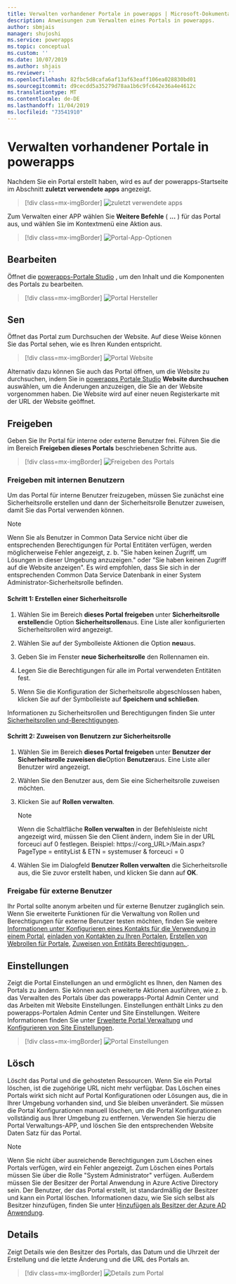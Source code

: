 ```yaml
---
title: Verwalten vorhandener Portale in powerapps | Microsoft-Dokumentation
description: Anweisungen zum Verwalten eines Portals in powerapps.
author: sbmjais
manager: shujoshi
ms.service: powerapps
ms.topic: conceptual
ms.custom: ''
ms.date: 10/07/2019
ms.author: shjais
ms.reviewer: ''
ms.openlocfilehash: 82fbc5d8cafa6af13af63eaff106ea028830bd01
ms.sourcegitcommit: d9cecdd5a35279d78aa1b6c9fc642e36a4e4612c
ms.translationtype: MT
ms.contentlocale: de-DE
ms.lasthandoff: 11/04/2019
ms.locfileid: "73541910"
---
```

# <a name="manage-existing-portals-in-powerapps"></a>Verwalten vorhandener Portale in powerapps

Nachdem Sie ein Portal erstellt haben, wird es auf der powerapps-Startseite im Abschnitt **zuletzt verwendete apps** angezeigt.

> [!div class=mx-imgBorder]
> ![zuletzt verwendete apps](media/recent-apps.png "Zuletzt verwendete apps")  

Zum Verwalten einer APP wählen Sie **Weitere Befehle** ( **...** ) für das Portal aus, und wählen Sie im Kontextmenü eine Aktion aus.

> [!div class=mx-imgBorder]
> ![Portal-App-Optionen](media/portal-app-options.png "Portal-App-Optionen")  

## <a name="edit"></a>Bearbeiten

Öffnet die [powerapps-Portale Studio](portal-designer-anatomy.md) , um den Inhalt und die Komponenten des Portals zu bearbeiten.  

> [!div class=mx-imgBorder]
> ![Portal Hersteller](media/portal-maker.png "Portal Hersteller")  

## <a name="browse"></a>Sen

Öffnet das Portal zum Durchsuchen der Website. Auf diese Weise können Sie das Portal sehen, wie es Ihren Kunden entspricht.

> [!div class=mx-imgBorder]
> ![Portal Website](media/portal-website.png "Portal Website")  

Alternativ dazu können Sie auch das Portal öffnen, um die Website zu durchsuchen, indem Sie in [powerapps Portale Studio](portal-designer-anatomy.md) **Website durchsuchen** auswählen, um die Änderungen anzuzeigen, die Sie an der Website vorgenommen haben. Die Website wird auf einer neuen Registerkarte mit der URL der Website geöffnet.

## <a name="share"></a>Freigeben

Geben Sie Ihr Portal für interne oder externe Benutzer frei. Führen Sie die im Bereich **Freigeben dieses Portals** beschriebenen Schritte aus.

> [!div class=mx-imgBorder]
> ![Freigeben des Portals](media/share-portal.png "Freigeben des Portals")  

### <a name="share-with-internal-users"></a>Freigeben mit internen Benutzern

Um das Portal für interne Benutzer freizugeben, müssen Sie zunächst eine Sicherheitsrolle erstellen und dann der Sicherheitsrolle Benutzer zuweisen, damit Sie das Portal verwenden können.

> [!NOTE]
> Wenn Sie als Benutzer in Common Data Service nicht über die entsprechenden Berechtigungen für Portal Entitäten verfügen, werden möglicherweise Fehler angezeigt, z. b. "Sie haben keinen Zugriff, um Lösungen in dieser Umgebung anzuzeigen." oder "Sie haben keinen Zugriff auf die Website anzeigen". Es wird empfohlen, dass Sie sich in der entsprechenden Common Data Service Datenbank in einer System Administrator-Sicherheitsrolle befinden.

#### <a name="step-1-create-a-security-role"></a>Schritt 1: Erstellen einer Sicherheitsrolle

1.  Wählen Sie im Bereich **dieses Portal freigeben** unter **Sicherheitsrolle erstellen**die Option **Sicherheitsrollen**aus. Eine Liste aller konfigurierten Sicherheitsrollen wird angezeigt.

2.  Wählen Sie auf der Symbolleiste Aktionen die Option **neu**aus.

3.  Geben Sie im Fenster **neue Sicherheitsrolle** den Rollennamen ein.

4.  Legen Sie die Berechtigungen für alle im Portal verwendeten Entitäten fest.

5.  Wenn Sie die Konfiguration der Sicherheitsrolle abgeschlossen haben, klicken Sie auf der Symbolleiste auf **Speichern und schließen**.

Informationen zu Sicherheitsrollen und Berechtigungen finden Sie unter [Sicherheitsrollen und-Berechtigungen](https://docs.microsoft.com/power-platform/admin/security-roles-privileges).

#### <a name="step-2-assign-users-to-the-security-role"></a>Schritt 2: Zuweisen von Benutzern zur Sicherheitsrolle

1.  Wählen Sie im Bereich **dieses Portal freigeben** unter **Benutzer der Sicherheitsrolle zuweisen die**Option **Benutzer**aus. Eine Liste aller Benutzer wird angezeigt.

2.  Wählen Sie den Benutzer aus, dem Sie eine Sicherheitsrolle zuweisen möchten.

3.  Klicken Sie auf **Rollen verwalten**.

    > [!NOTE]
    > Wenn die Schaltfläche **Rollen verwalten** in der Befehlsleiste nicht angezeigt wird, müssen Sie den Client ändern, indem Sie in der URL forceuci auf 0 festlegen. Beispiel: https://&lt;org\_URL&gt;/Main.aspx? PageType = entityList & ETN = systemuser & forceuci = 0

4.  Wählen Sie im Dialogfeld **Benutzer Rollen verwalten** die Sicherheitsrolle aus, die Sie zuvor erstellt haben, und klicken Sie dann auf **OK**.

### <a name="share-with-external-users"></a>Freigabe für externe Benutzer

Ihr Portal sollte anonym arbeiten und für externe Benutzer zugänglich sein. Wenn Sie erweiterte Funktionen für die Verwaltung von Rollen und Berechtigungen für externe Benutzer testen möchten, finden Sie weitere [Informationen unter Konfigurieren eines Kontakts für die Verwendung in einem Portal](configure/configure-contacts.md), [einladen von Kontakten zu Ihren Portalen](configure/invite-contacts.md), [Erstellen von Webrollen für Portale](configure/create-web-roles.md), [Zuweisen von Entitäts Berechtigungen. ](configure/assign-entity-permissions.md).  

## <a name="settings"></a>Einstellungen

Zeigt die Portal Einstellungen an und ermöglicht es Ihnen, den Namen des Portals zu ändern. Sie können auch erweiterte Aktionen ausführen, wie z. b. das Verwalten des Portals über das powerapps-Portal Admin Center und das Arbeiten mit Website Einstellungen. Einstellungen enthält Links zu den powerapps-Portalen Admin Center und Site Einstellungen. Weitere Informationen finden Sie unter [Erweiterte Portal Verwaltung](admin/admin-overview.md) und [Konfigurieren von Site Einstellungen](configure/configure-site-settings.md).  

> [!div class=mx-imgBorder]
> ![Portal Einstellungen](media/portal-settings.png "Portal Einstellungen")  

## <a name="delete"></a>Lösch

Löscht das Portal und die gehosteten Ressourcen. Wenn Sie ein Portal löschen, ist die zugehörige URL nicht mehr verfügbar. Das Löschen eines Portals wirkt sich nicht auf Portal Konfigurationen oder Lösungen aus, die in Ihrer Umgebung vorhanden sind, und Sie bleiben unverändert.
Sie müssen die Portal Konfigurationen manuell löschen, um die Portal Konfigurationen vollständig aus Ihrer Umgebung zu entfernen. Verwenden Sie hierzu die Portal Verwaltungs-APP, und löschen Sie den entsprechenden Website Daten Satz für das Portal.

> [!NOTE]
> Wenn Sie nicht über ausreichende Berechtigungen zum Löschen eines Portals verfügen, wird ein Fehler angezeigt. Zum Löschen eines Portals müssen Sie über die Rolle "System Administrator" verfügen. Außerdem müssen Sie der Besitzer der Portal Anwendung in Azure Active Directory sein. Der Benutzer, der das Portal erstellt, ist standardmäßig der Besitzer und kann ein Portal löschen. Informationen dazu, wie Sie sich selbst als Besitzer hinzufügen, finden Sie unter [Hinzufügen als Besitzer der Azure AD Anwendung](admin/admin-overview.md#add-yourself-as-an-owner-of-the-azure-ad-application).

## <a name="details"></a>Details

Zeigt Details wie den Besitzer des Portals, das Datum und die Uhrzeit der Erstellung und die letzte Änderung und die URL des Portals an.

> [!div class=mx-imgBorder]
> ![Details zum Portal](media/portal-details.png "Informationen zu einem Portal")  

